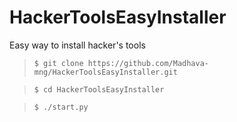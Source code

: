 # HackerToolsEasyInstaller
Easy way to install hacker's tools


> `$ git clone https://github.com/Madhava-mng/HackerToolsEasyInstaller.git`


> `$ cd HackerToolsEasyInstaller`


> `$ ./start.py`
